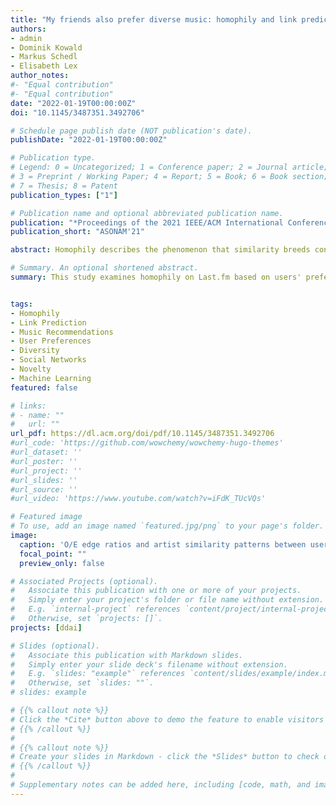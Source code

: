 ```yaml
---
title: "My friends also prefer diverse music: homophily and link prediction with user preferences for mainstream, novelty, and diversity in music"
authors:
- admin
- Dominik Kowald
- Markus Schedl
- Elisabeth Lex
author_notes:
#- "Equal contribution"
#- "Equal contribution"
date: "2022-01-19T00:00:00Z"
doi: "10.1145/3487351.3492706"

# Schedule page publish date (NOT publication's date).
publishDate: "2022-01-19T00:00:00Z"

# Publication type.
# Legend: 0 = Uncategorized; 1 = Conference paper; 2 = Journal article;
# 3 = Preprint / Working Paper; 4 = Report; 5 = Book; 6 = Book section;
# 7 = Thesis; 8 = Patent
publication_types: ["1"]

# Publication name and optional abbreviated publication name.
publication: "*Proceedings of the 2021 IEEE/ACM International Conference on Advances in Social Networks Analysis and Mining*"
publication_short: "ASONAM'21"

abstract: Homophily describes the phenomenon that similarity breeds connection, i.e., individuals tend to form ties with other people who are similar to themselves in some aspect(s). The similarity in music taste can undoubtedly influence who we make friends with and shape our social circles. In this paper, we study homophily in an online music platform Last.fm regarding user preferences towards listening to mainstream (M), novel (N), or diverse (D) content. Furthermore, we draw comparisons with homophily based on listening profiles derived from artists users have listened to in the past, i.e., artist profiles. Finally, we explore the utility of users' artist profiles as well as features describing M, N, and D for the task of link prediction. Our study reveals that - (i) users with a friendship connection share similar music taste based on their artist profiles; (ii) on average, a measure of how diverse is the music two users listen to is a stronger predictor of friendship than measures of their preferences towards mainstream or novel content, i.e., homophily is stronger for D than for M and N; (iii) some user groups such as high-novelty-seekers (explorers) exhibit strong homophily, but lower than average artist profile similarity; (iv) using M, N and D achieves comparable results on link prediction accuracy compared with using artist profiles, but the combination of features yields the best accuracy results, and (v) using combined features does not add value if graph-based features such as common neighbors are available, making M, N, and D features primarily useful in a cold-start user recommendation setting for users with few friendship connections. The insights from this study will inform future work on social context-aware music recommendation, user modeling, and link prediction.

# Summary. An optional shortened abstract.
summary: This study examines homophily on Last.fm based on users' preferences for mainstream, novel, or diverse music content. We compare friendship connections to listening profiles and evaluate these features for link prediction. Results show that friends share similar artist preferences, with diversity being a stronger predictor of friendship than mainstream or novelty preferences. While high-novelty users show strong homophily, they have lower artist profile similarity. Mainstream/novel/diverse features perform comparably to artist profiles in link prediction, with combined features yielding best results—though adding no value when graph-based features are available. These insights inform music recommendation, user modeling, and cold-start link prediction.


tags:
- Homophily
- Link Prediction
- Music Recommendations
- User Preferences
- Diversity
- Social Networks
- Novelty
- Machine Learning
featured: false

# links:
# - name: ""
#   url: ""
url_pdf: https://dl.acm.org/doi/pdf/10.1145/3487351.3492706
#url_code: 'https://github.com/wowchemy/wowchemy-hugo-themes'
#url_dataset: ''
#url_poster: ''
#url_project: ''
#url_slides: ''
#url_source: ''
#url_video: 'https://www.youtube.com/watch?v=iFdK_TUcVQs'

# Featured image
# To use, add an image named `featured.jpg/png` to your page's folder. 
image:
  caption: 'O/E edge ratios and artist similarity patterns between user groups based on mainstream, novelty, and diversity preferences in original and randomized networks.'
  focal_point: ""
  preview_only: false

# Associated Projects (optional).
#   Associate this publication with one or more of your projects.
#   Simply enter your project's folder or file name without extension.
#   E.g. `internal-project` references `content/project/internal-project/index.md`.
#   Otherwise, set `projects: []`.
projects: [ddai]

# Slides (optional).
#   Associate this publication with Markdown slides.
#   Simply enter your slide deck's filename without extension.
#   E.g. `slides: "example"` references `content/slides/example/index.md`.
#   Otherwise, set `slides: ""`.
# slides: example

# {{% callout note %}}
# Click the *Cite* button above to demo the feature to enable visitors to import publication metadata # into their reference management software.
# {{% /callout %}}
#
# {{% callout note %}}
# Create your slides in Markdown - click the *Slides* button to check out the example.
# {{% /callout %}}
# 
# Supplementary notes can be added here, including [code, math, and images](https://wowchemy.com/docs/writing-markdown-latex/).
---
```


